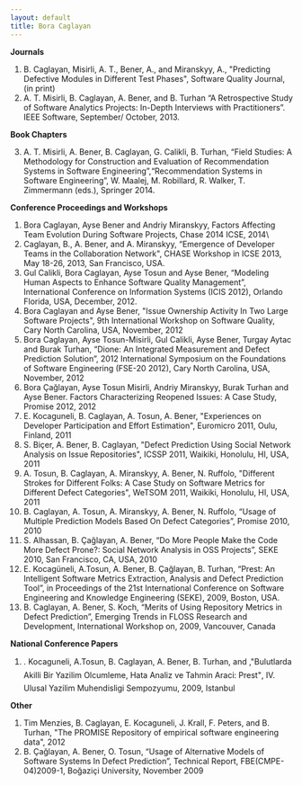 ```yaml
---
layout: default
title: Bora Caglayan
---
```


**Journals** 

 1. B. Caglayan, Misirli, A. T., Bener, A., and Miranskyy, A., "Predicting Defective Modules in Different Test Phases", Software Quality Journal, (in print)
 2. A. T. Misirli, B. Caglayan, A. Bener, and B. Turhan “A Retrospective Study of Software Analytics Projects: In-Depth Interviews with Practitioners”. IEEE Software, September/ October, 2013.
  

**Book Chapters**

 3. A. T. Misirli, A. Bener, B. Caglayan, G. Calikli, B. Turhan, “Field Studies: A Methodology for Construction and Evaluation of Recommendation Systems in Software Engineering”,“Recommendation Systems in Software Engineering”, W. Maalej, M. Robillard, R. Walker, T. Zimmermann (eds.), Springer 2014.

**Conference Proceedings and Workshops**
 
 1. Bora Caglayan, Ayse Bener and Andriy Miranskyy, Factors Affecting Team Evolution During Software Projects, Chase 2014 ICSE, 2014\\
 2. Caglayan, B., A. Bener, and A. Miranskyy, “Emergence of Developer Teams in the Collaboration Network", CHASE Workshop in ICSE 2013, May 18-26, 2013, San Francisco, USA.
 3. Gul Calikli, Bora Caglayan, Ayse Tosun and Ayse Bener, “Modeling Human Aspects to Enhance Software Quality Management”,  International Conference on Information Systems (ICIS 2012),  Orlando Florida, USA, December, 2012.
 4. Bora Caglayan and Ayse Bener, "Issue Ownership Activity In Two Large Software Projects", 9th International Workshop on Software Quality, Cary North Carolina, USA, November, 2012
 5. Bora Caglayan, Ayse Tosun-Misirli, Gul Calikli, Ayse Bener, Turgay Aytac and Burak Turhan, “Dione: An Integrated Measurement and Defect Prediction Solution”, 2012 International Symposium on the Foundations of Software Engineering (FSE-20 2012), Cary North Carolina, USA, November, 2012
 6. Bora Çağlayan, Ayse Tosun Misirli, Andriy Miranskyy, Burak Turhan and Ayse Bener. Factors Characterizing Reopened Issues: A Case Study, Promise 2012, 2012
 7. E. Kocaguneli, B. Caglayan, A. Tosun, A. Bener, "Experiences on Developer Participation and Effort Estimation", Euromicro 2011, Oulu, Finland, 2011
 8. S. Biçer, A. Bener, B. Caglayan, "Defect Prediction Using Social Network Analysis on Issue Repositories", ICSSP 2011, Waikiki, Honolulu, HI, USA, 2011
 9. A. Tosun, B. Caglayan, A. Miranskyy, A. Bener, N. Ruffolo, "Different Strokes for Different Folks: A Case Study on Software Metrics for Different Defect Categories", WeTSOM 2011, Waikiki, Honolulu, HI, USA, 2011
 10. B. Caglayan, A. Tosun, A. Miranskyy, A. Bener, N. Ruffolo, “Usage of Multiple Prediction Models Based On Defect Categories”, Promise 2010, 2010
 11. S. Alhassan, B. Çağlayan, A. Bener, “Do More People Make the Code More Defect Prone?: Social Network Analysis in OSS Projects”, SEKE 2010, San Francisco, CA, USA, 2010
 12. E. Kocagüneli, A.Tosun, A. Bener, B. Çağlayan, B. Turhan, “Prest: An Intelligent Software Metrics Extraction, Analysis and Defect Prediction Tool”, in Proceedings of the 21st International Conference on Software Engineering and Knowledge Engineering (SEKE), 2009, Boston, USA.
 13. B. Caglayan, A. Bener, S. Koch, “Merits of Using Repository Metrics in Defect Prediction”, Emerging Trends in FLOSS Research and Development, International Workshop on, 2009, Vancouver, Canada
 
**National Conference Papers**

 1. . Kocaguneli, A.Tosun, B. Caglayan, A. Bener, B. Turhan, and ,"Bulutlarda Akilli Bir Yazilim Olcumleme, Hata Analiz ve Tahmin Araci: Prest", IV. Ulusal Yazilim Muhendisligi Sempozyumu, 2009, Istanbul

**Other**

 1. Tim Menzies, B. Caglayan, E. Kocaguneli, J. Krall, F. Peters, and B. Turhan, "The PROMISE Repository of empirical software engineering data", 2012
 2. B. Çağlayan, A. Bener, O. Tosun, “Usage of Alternative Models of Software Systems In Defect Prediction”, Technical Report, FBE(CMPE-04)2009-1, Boğaziçi University, November 2009
 

